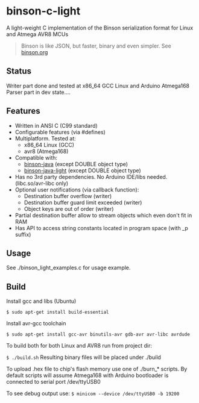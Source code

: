 # binson-c-light

A light-weight C implementation of the Binson serialization format for Linux and Atmega AVR8 MCUs

> Binson is like JSON, but faster, binary and even simpler. See [binson.org](http://binson.org/)

Status
---------

Writer part done and tested at x86_64 GCC Linux and Arduino Atmega168
Parser part in dev state....

Features
---------

* Written in ANSI C (C99 standard)
* Configurable features (via #defines)
* Multiplatform. Tested at:
  * x86_64 Linux (GCC)
  * avr8 (Atmega168)
* Compatible with: 
  * [binson-java](https://github.com/franslundberg/binson-java) (except DOUBLE object type)
  * [binson-java-light](https://github.com/franslundberg/binson-java-light) (except DOUBLE object type)
* Has no 3rd party dependencies. No Arduino IDE/libs needed. (libc.so/avr-libc only)
* Optional user notifications (via callback function):
  * Destination buffer overflow (writer)
  * Destination buffer guard limit exceeded (writer)
  * Object keys are out of order (writer)
* Partial destination buffer allow to stream objects which even don't fit in RAM
* Has API to access string constants located in program space (with _p suffix)

Usage
---------

See ./binson_light_examples.c for usage example.


Build
---------

Install gcc and libs (Ubuntu)

`
$ sudo apt-get install build-essential
`

Install avr-gcc toolchain

`
$ sudo apt-get install gcc-avr binutils-avr gdb-avr avr-libc avrdude
`

To build both for both Linux and AVR8 run from project dir:

`
$ ./build.sh
`
Resulting binary files will be placed under ./build

To upload .hex file to chip's flash memory use one of ./burn_* scripts.
By default scripts will assume Atmega168 with Arduino bootloader is connected to serial port /dev/ttyUSB0

To see debug output use:
`
$ minicom --device /dev/ttyUSB0 -b 19200
`


